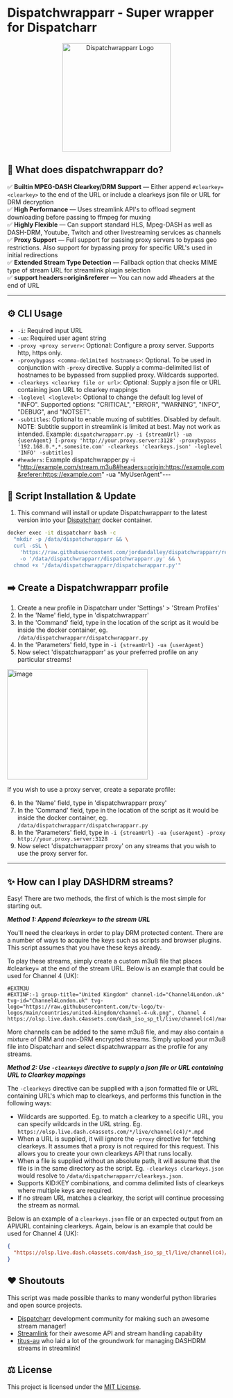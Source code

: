 # Dispatchwrapparr - Super wrapper for Dispatcharr

<p align="center">
  <img src="https://github.com/user-attachments/assets/eb65168b-e24f-4e0c-b17b-7d72021d1d15" height="250" alt="Dispatchwrapparr Logo" />
</p>

## 🤝 What does dispatchwrapparr do?

✅ **Builtin MPEG-DASH Clearkey/DRM Support** — Either append `#clearkey=<clearkey>` to the end of the URL or include a clearkeys json file or URL for DRM decryption\
✅ **High Performance** — Uses streamlink API's to offload segment downloading before passing to ffmpeg for muxing\
✅ **Highly Flexible** — Can support standard HLS, Mpeg-DASH as well as DASH-DRM, Youtube, Twitch and other livestreaming services as channels\
✅ **Proxy Support** — Full support for passing proxy servers to bypass geo restrictions. Also support for bypassing proxy for specific URL's used in initial redirections\
✅ **Extended Stream Type Detection** — Fallback option that checks MIME type of stream URL for streamlink plugin selection\
✅ **support headers=origin&referer** — You can now add #headers at the end of URL

---

## ⚙️ CLI Usage

- `-i`: Required input URL
- `-ua`: Required user agent string
- `-proxy <proxy server>`: Optional: Configure a proxy server. Supports http, https only.
- `-proxybypass <comma-delimited hostnames>`: Optional. To be used in conjunction with `-proxy` directive. Supply a comma-delimited list of hostnames to be bypassed from supplied proxy. Wildcards supported.
- `-clearkeys <clearkey file or url>`: Optional: Supply a json file or URL containing json URL to clearkey mappings
- `-loglevel <loglevel>`: Optional to change the default log level of "INFO". Supported options: "CRITICAL", "ERROR", "WARNING", "INFO", "DEBUG", and "NOTSET".
- `-subtitles`: Optional to enable muxing of subtitles. Disabled by default. NOTE: Subtitle support in streamlink is limited at best. May not work as intended.
Example: `dispatchwrapparr.py -i {streamUrl} -ua {userAgent} [-proxy 'http://your.proxy.server:3128' -proxybypass '192.168.0.*,*.somesite.com' -clearkeys 'clearkeys.json' -loglevel 'INFO' -subtitles]`
- `#headers`: Example dispatchwrapper.py -i "http://example.com/stream.m3u8#headers=origin:https://example.com&referer:https://example.com" -ua "MyUserAgent"---

## 🚀 Script Installation & Update

1. This command will install or update Dispatchwrapparr to the latest version into your [Dispatcharr](https://github.com/Dispatcharr/Dispatcharr) docker container.

```bash
docker exec -it dispatcharr bash -c
  "mkdir -p /data/dispatchwrapparr && \
  curl -sSL \
    'https://raw.githubusercontent.com/jordandalley/dispatchwrapparr/refs/heads/main/dispatchwrapparr.py' \
    -o '/data/dispatchwrapparr/dispatchwrapparr.py' && \
  chmod +x '/data/dispatchwrapparr/dispatchwrapparr.py'"
```

## ➡️ Create a Dispatchwrapparr profile

1. Create a new profile in Dispatcharr under 'Settings' > 'Stream Profiles'
2. In the 'Name' field, type in 'dispatchwrapparr'
3. In the 'Command' field, type in the location of the script as it would be inside the docker container, eg. `/data/dispatchwrapparr/dispatchwrapparr.py`
4. In the 'Parameters' field, type in `-i {streamUrl} -ua {userAgent}`
5. Now select 'dispatchwrapparr' as your preferred profile on any particular streams!

<img width="324" height="254" alt="image" src="https://github.com/user-attachments/assets/cee7ee08-102a-4b3b-9206-46a842e0b473" />

If you wish to use a proxy server, create a separate profile:

6. In the 'Name' field, type in 'dispatchwrapparr proxy'
7. In the 'Command' field, type in the location of the script as it would be inside the docker container, eg. `/data/dispatchwrapparr/dispatchwrapparr.py`
8. In the 'Parameters' field, type in `-i {streamUrl} -ua {userAgent} -proxy http://your.proxy.server:3128`
9. Now select 'dispatchwrapparr proxy' on any streams that you wish to use the proxy server for.

---

## ✨ How can I play DASHDRM streams?

Easy! There are two methods, the first of which is the most simple for starting out.

***Method 1: Append #clearkey=<clearkey> to the stream URL***

You'll need the clearkeys in order to play DRM protected content. There are a number of ways to acquire the keys such as scripts and browser plugins.
This script assumes that you have these keys already.

To play these streams, simply create a custom m3u8 file that places #clearkey=<clearkey> at the end of the stream URL. Below is an example that could be used for Channel 4 (UK):

```channel-4-uk.m3u8
#EXTM3U
#EXTINF:-1 group-title="United Kingdom" channel-id="Channel4London.uk" tvg-id="Channel4London.uk" tvg-logo="https://raw.githubusercontent.com/tv-logo/tv-logos/main/countries/united-kingdom/channel-4-uk.png", Channel 4
https://olsp.live.dash.c4assets.com/dash_iso_sp_tl/live/channel(c4)/manifest.mpd#clearkey=5ce85f1aa5771900b952f0ba58857d7a
```

More channels can be added to the same m3u8 file, and may also contain a mixture of DRM and non-DRM encrypted streams.
Simply upload your m3u8 file into Dispatcharr and select dispatchwrapparr as the profile for any streams.

***Method 2: Use `-clearkeys` directive to supply a json file or URL containing URL to Clearkey mappings***

The `-clearkeys` directive can be supplied with a json formatted file or URL containing URL's which map to clearkeys, and performs this function in the following ways:

- Wildcards are supported. Eg. to match a clearkey to a specific URL, you can specify wildcards in the URL string. Eg. `https://olsp.live.dash.c4assets.com/*/live/channel(c4)/*.mpd`
- When a URL is supplied, it will ignore the `-proxy` directive for fetching clearkeys. It assumes that a proxy is not required for this request. This allows you to create your own clearkeys API that runs locally.
- When a file is supplied without an absolute path, it will assume that the file is in the same directory as the script. Eg. `-clearkeys clearkeys.json` would resolve to `/data/dispatchwrapparr/clearkeys.json`.
- Supports KID:KEY combinations, and comma delimited lists of clearkeys where multiple keys are required.
- If no stream URL matches a clearkey, the script will continue processing the stream as normal.

Below is an example of a `clearkeys.json` file or an expected output from an API/URL containing clearkeys. Again, below is an example that could be used for Channel 4 (UK):

```clearkeys.json
{
  "https://olsp.live.dash.c4assets.com/dash_iso_sp_tl/live/channel(c4)/manifest.mpd": "5ce85f1aa5771900b952f0ba58857d7a",
}

```

## ❤️ Shoutouts

This script was made possible thanks to many wonderful python libraries and open source projects.

- [Dispatcharr](https://github.com/Dispatcharr/Dispatcharr) development community for making such an awesome stream manager!
- [Streamlink](https://streamlink.github.io/) for their awesome API and stream handling capability
- [titus-au](https://github.com/titus-au/streamlink-plugin-dashdrm) who laid a lot of the groundwork for managing DASHDRM streams in streamlink!

## ⚖️ License
This project is licensed under the [MIT License](LICENSE).
